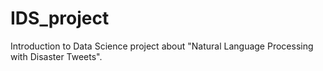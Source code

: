 # IDS_project
Introduction to Data Science project about "Natural Language Processing with Disaster Tweets".
